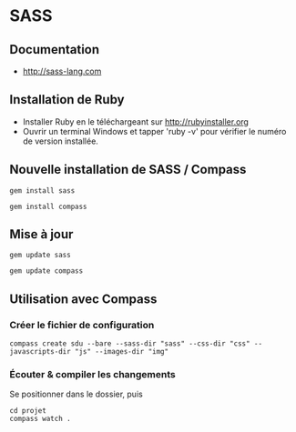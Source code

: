 # SASS

## Documentation

* http://sass-lang.com


## Installation de Ruby

* Installer Ruby en le téléchargeant sur http://rubyinstaller.org
* Ouvrir un terminal Windows et tapper 'ruby -v' pour vérifier le numéro de version installée.


## Nouvelle installation de SASS / Compass

```
gem install sass
```

```
gem install compass
```


## Mise à jour

```
gem update sass
```

```
gem update compass
```





## Utilisation avec Compass

### Créer le fichier de configuration

```
compass create sdu --bare --sass-dir "sass" --css-dir "css" --javascripts-dir "js" --images-dir "img"
```

### Écouter & compiler les changements

Se positionner dans le dossier, puis

```
cd projet
compass watch .
```

